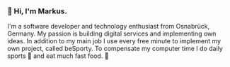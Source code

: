 ### 👋 Hi, I'm Markus.
I'm a software developer and technology enthusiast from Osnabrück, Germany. My passion is building digital services and implementing own ideas. In addition to my main job I use every free minute to implement my own project, called beSporty. To compensate my computer time I do daily sports 💪 and eat much fast food. 🍕

<!--
**mklemann-com/mklemann-com** is a ✨ _special_ ✨ repository because its `README.md` (this file) appears on your GitHub profile.

Here are some ideas to get you started:

- 🔭 I’m currently working on ...
- 🌱 I’m currently learning ...
- 👯 I’m looking to collaborate on ...
- 🤔 I’m looking for help with ...
- 💬 Ask me about ...
- 📫 How to reach me: ...
- 😄 Pronouns: ...
- ⚡ Fun fact: ...
-->
